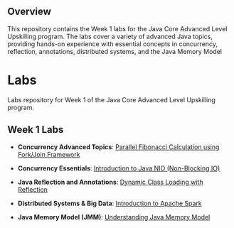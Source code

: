 ## Overview

This repository contains the Week 1 labs for the Java Core Advanced Level Upskilling program. The labs cover a variety of advanced Java topics, providing hands-on experience with essential concepts in concurrency, reflection, annotations, distributed systems, and the Java Memory Model

# Labs

Labs repository for Week 1 of the Java Core Advanced Level Upskilling program.

## Week 1 Labs

- **Concurrency Advanced Topics**: [Parallel Fibonacci Calculation using Fork/Join Framework](./forkJoin/labs)

- **Concurrency Essentials**: [Introduction to Java NIO (Non-Blocking IO)](./nio/)

- **Java Reflection and Annotations**: [Dynamic Class Loading with Reflection](./reflectionXannotations/)

- **Distributed Systems & Big Data**: [Introduction to Apache Spark](./spark/labs)

- **Java Memory Model (JMM)**: [Understanding Java Memory Model](./jmm/labs)
